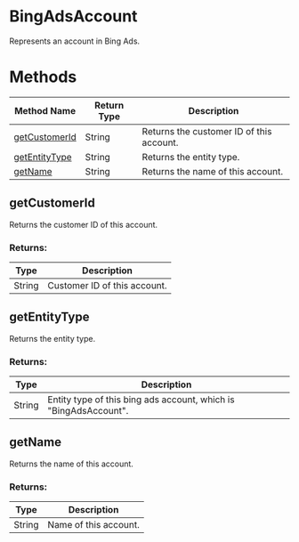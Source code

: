 # BingAdsAccount
Represents an account in Bing Ads.       

# Methods
|Method Name|Return Type|Description|
|-|-|-
[getCustomerId](#getcustomerid)|String|Returns the customer ID of this account.
[getEntityType](#getentitytype)|String|Returns the entity type.
[getName](#getname)|String|Returns the name of this account.

## <a name="getcustomerid"></a>getCustomerId
Returns the customer ID of this account.

### Returns:
|Type|Description|
|-|-
String|Customer ID of this account.

## <a name="getentitytype"></a>getEntityType
Returns the entity type.

### Returns:
|Type|Description|
|-|-
String|Entity type of this bing ads account, which is "BingAdsAccount".

## <a name="getname"></a>getName
Returns the name of this account.

### Returns:
|Type|Description|
|-|-
String|Name of this account.

